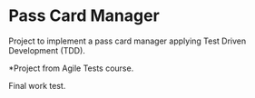 # Pass Card Manager
Project to implement a pass card manager applying Test Driven Development (TDD).

*Project from Agile Tests course.

Final work test.

